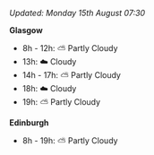 *Updated: Monday 15th August 07:30*

**Glasgow**

* 8h - 12h: :partly_sunny: Partly Cloudy
* 13h: :cloud: Cloudy
* 14h - 17h: :partly_sunny: Partly Cloudy
* 18h: :cloud: Cloudy
* 19h: :partly_sunny: Partly Cloudy

**Edinburgh**

* 8h - 19h: :partly_sunny: Partly Cloudy
